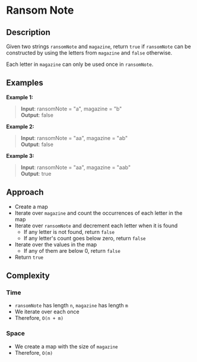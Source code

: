# Ransom Note
## Description
Given two strings `ransomNote` and `magazine`, return `true` if `ransomNote` can be constructed by using the letters from `magazine` and `false` otherwise.

Each letter in `magazine` can only be used once in `ransomNote`.

## Examples
**Example 1:**
> **Input**: ransomNote = "a", magazine = "b"  
**Output**: false

**Example 2:**
> **Input**: ransomNote = "aa", magazine = "ab"  
**Output**: false

**Example 3:**
> **Input**: ransomNote = "aa", magazine = "aab"  
**Output**: true

## Approach
- Create a map
- Iterate over `magazine` and count the occurrences of each letter in the map
- Iterate over `ransomNote` and decrement each letter when it is found
  + If any letter is not found, return `false`
  + If any letter's count goes below zero, return `false`
- Iterate over the values in the map
  + If any of them are below 0, return `false`
- Return `true`


## Complexity
### Time
- `ransomNote` has length `n`, `magazine` has length `m`
- We iterate over each once
- Therefore, `O(n + m)`

### Space
- We create a map with the size of `magazine`
- Therefore, `O(m)`